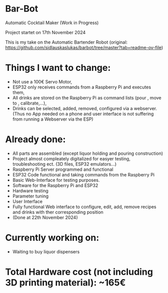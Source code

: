 # Bar-Bot
Automatic Cocktail Maker (Work in Progress)

Project startet on 17th November 2024

This is my take on the Automatic Bartender Robot (original: https://github.com/sidlauskaslukas/barbot/tree/master?tab=readme-ov-file)

# Things I want to change:
- Not use a 100€ Servo Motor,
- ESP32 only receives commands from a Raspberry Pi and executes them,
- All drinks are stored on the Raspberry Pi as command lists (pour <ml>, move to <mm>, calibrate,...),
- Drinks can be selected, added, removed, configured via a webserver. (Thus no App needed on a phone and user interface is not suffering from running a Webserver via the ESP)


# Already done:
- All parts are assembled (except liquor holding and pouring construction)
- Project almost compleately digitalized for easyer testing, troubleshooting ect. (3D files, ESP32 emulators...)
- Raspberry Pi Server programmed and functional
- ESP32 Code functional and taking commands from the Raspberry Pi
- Basic Web-Interface for testing purposes.
- Software for the Raspberry Pi and ESP32
- Hardware testing
- Parameter tuning
- User Interface
- Fully functional Web interface to configure, edit, add, remove recipes and drinks with ther corresponding position
- (Done at 22th November 2024)

# Currently working on:
- Waiting to buy liquor dispensers

# Total Hardware cost (not including 3D printing material): ~165€
